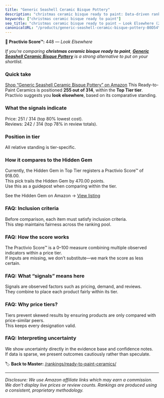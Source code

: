 ```yaml
---
title: "Generic Seashell Ceramic Bisque Pottery"
description: "christmas ceramic bisque ready to paint: Data-driven ranking using the Practivio Score™. Positioned by quality, value, demand, findability, momentum."
keywords: ["christmas ceramic bisque ready to paint"]
seo_title: "christmas ceramic bisque ready to paint — Look Elsewhere (2025)"
canonicalURL: "/products/generic-seashell-ceramic-bisque-pottery-B0D54Y7LSG/"
---
```


**🚫 Practivio Score™:** 448 — _Look Elsewhere_


*If you're comparing **christmas ceramic bisque ready to paint**, **[Generic Seashell Ceramic Bisque Pottery](https://www.amazon.com/dp/B0D54Y7LSG?tag=practivio-20)** is a strong alternative to put on your shortlist.*
### Quick take
[Shop “Generic Seashell Ceramic Bisque Pottery” on Amazon](https://www.amazon.com/dp/B0D54Y7LSG?tag=practivio-20)
This Ready-to-Paint Ceramics is positioned **255 out of 314**, within the **Top Tier tier**.  
Practivio suggests you **look elsewhere**, based on its comparative standing.

### What the signals indicate
Price: 251 / 314 (top 80% lowest cost).  
Reviews: 242 / 314 (top 78% in review totals).  

### Position in tier
All relative standing is tier-specific.

### How it compares to the Hidden Gem
Currently, the Hidden Gem in Top Tier registers a Practivio Score™ of 918.00.  
This pick trails the Hidden Gem by 470.00 points.  
Use this as a guidepost when comparing within the tier.  

See the Hidden Gem on Amazon → [View listing](https://www.amazon.com/dp/B08RYS5XNM?tag=practivio-20)

### FAQ: Inclusion criteria
Before comparison, each item must satisfy inclusion criteria.  
This step maintains fairness across the ranking pool.

### FAQ: How the score works
The Practivio Score™ is a 0–100 measure combining multiple observed indicators within a price tier.  
If inputs are missing, we don’t substitute—we mark the score as less certain.

### FAQ: What “signals” means here
Signals are observed factors such as pricing, demand, and reviews.  
They combine to place each product fairly within its tier.

### FAQ: Why price tiers?
Tiers prevent skewed results by ensuring products are only compared with price-similar peers.  
This keeps every designation valid.

### FAQ: Interpreting uncertainty
We show uncertainty directly in the evidence base and confidence notes.  
If data is sparse, we present outcomes cautiously rather than speculate.


🏷️ **Back to Master:** [/rankings/ready-to-paint-ceramics/](/rankings/ready-to-paint-ceramics/)

---
_Disclosure: We use Amazon affiliate links which may earn a commission. We don’t display live prices or review counts. Rankings are produced using a consistent, proprietary methodology._
